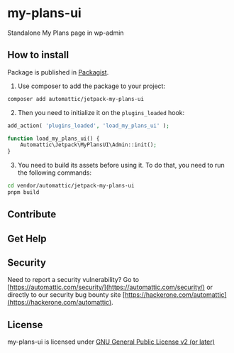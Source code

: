 # my-plans-ui

Standalone My Plans page in wp-admin

## How to install

Package is published in [Packagist](https://packagist.org/packages/automattic/jetpack-connection-ui).

1. Use composer to add the package to your project:
```bash
composer add automattic/jetpack-my-plans-ui
```

2. Then you need to initialize it on the `plugins_loaded` hook:
```php
add_action( 'plugins_loaded', 'load_my_plans_ui' );

function load_my_plans_ui() {
	Automattic\Jetpack\MyPlansUI\Admin::init();
}
```

3. You need to build its assets before using it.
To do that, you need to run the following commands:
```bash
cd vendor/automattic/jetpack-my-plans-ui
pnpm build
```

## Contribute

## Get Help

## Security

Need to report a security vulnerability? Go to [https://automattic.com/security/](https://automattic.com/security/) or directly to our security bug bounty site [https://hackerone.com/automattic](https://hackerone.com/automattic).

## License

my-plans-ui is licensed under [GNU General Public License v2 (or later)](./LICENSE.txt)


